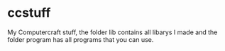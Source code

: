 # ccstuff
My Computercraft stuff, the folder lib contains all libarys I made and the folder program has all programs that you can use.